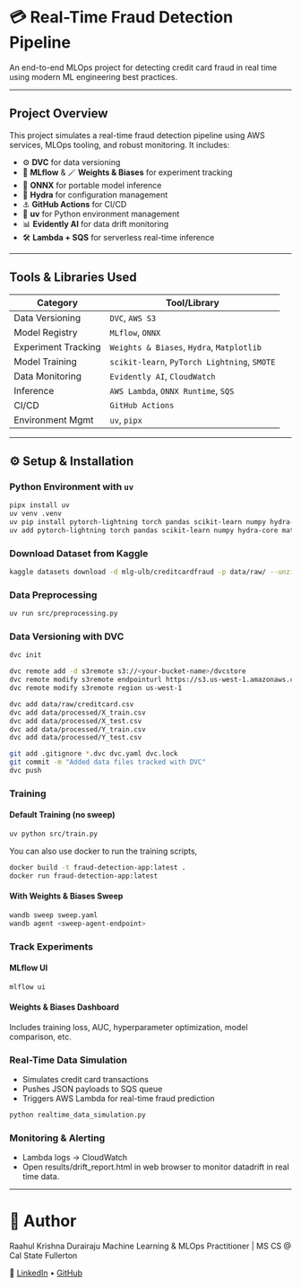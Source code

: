 # 💳 Real-Time Fraud Detection Pipeline

An end-to-end MLOps project for detecting credit card fraud in real time using modern ML engineering best practices.

---

## Project Overview

This project simulates a real-time fraud detection pipeline using AWS services, MLOps tooling, and robust monitoring. It includes:

- ⚙️ **DVC** for data versioning  
- 🧪 **MLflow** & 🪄 **Weights & Biases** for experiment tracking  
- 🧠 **ONNX** for portable model inference  
- 🧬 **Hydra** for configuration management  
- ⚓ **GitHub Actions** for CI/CD  
- 🐍 **uv** for Python environment management  
- 📊 **Evidently AI** for data drift monitoring  
- 🛠️ **Lambda + SQS** for serverless real-time inference

---

## Tools & Libraries Used

| Category           | Tool/Library                               |
|--------------------|---------------------------------------------|
| Data Versioning    | `DVC`, `AWS S3`                             |
| Model Registry     | `MLflow`, `ONNX`                            |
| Experiment Tracking| `Weights & Biases`, `Hydra`, `Matplotlib`  |
| Model Training     | `scikit-learn`, `PyTorch Lightning`, `SMOTE`|
| Data Monitoring    | `Evidently AI`, `CloudWatch`     |
| Inference          | `AWS Lambda`, `ONNX Runtime`, `SQS`        |
| CI/CD              | `GitHub Actions`                           |
| Environment Mgmt   | `uv`, `pipx`                                |

---


## ⚙️ Setup & Installation

### Python Environment with `uv`

```bash
pipx install uv
uv venv .venv
uv pip install pytorch-lightning torch pandas scikit-learn numpy hydra-core matplotlib seaborn dvc wandb onnx onnxruntime kaggle
uv add pytorch-lightning torch pandas scikit-learn numpy hydra-core matplotlib seaborn dvc wandb onnx onnxruntime kaggle
```
### Download Dataset from Kaggle
```bash
kaggle datasets download -d mlg-ulb/creditcardfraud -p data/raw/ --unzip
```
### Data Preprocessing
```bash
uv run src/preprocessing.py
```
### Data Versioning with DVC
```bash
dvc init

dvc remote add -d s3remote s3://<your-bucket-name>/dvcstore
dvc remote modify s3remote endpointurl https://s3.us-west-1.amazonaws.com
dvc remote modify s3remote region us-west-1

dvc add data/raw/creditcard.csv
dvc add data/processed/X_train.csv
dvc add data/processed/X_test.csv
dvc add data/processed/Y_train.csv
dvc add data/processed/Y_test.csv

git add .gitignore *.dvc dvc.yaml dvc.lock
git commit -m "Added data files tracked with DVC"
dvc push
```
### Training
#### Default Training (no sweep)
```bash
uv python src/train.py
```
You can also use docker to run the training scripts,
```bash
docker build -t fraud-detection-app:latest .
docker run fraud-detection-app:latest
```
####  With Weights & Biases Sweep
```bash
wandb sweep sweep.yaml
wandb agent <sweep-agent-endpoint>
```
### Track Experiments
#### MLflow UI
```bash
mlflow ui
```
#### Weights & Biases Dashboard
Includes training loss, AUC, hyperparameter optimization, model comparison, etc.

### Real-Time Data Simulation
- Simulates credit card transactions
- Pushes JSON payloads to SQS queue
- Triggers AWS Lambda for real-time fraud prediction
```bash
python realtime_data_simulation.py
```
### Monitoring & Alerting
- Lambda logs → CloudWatch
- Open results/drift_report.html in web browser to monitor datadrift in real time data.

---
# 👤 Author
Raahul Krishna Durairaju
Machine Learning & MLOps Practitioner | MS CS @ Cal State Fullerton

🔗 [LinkedIn](https://www.linkedin.com/in/raahulkrishna/) • [GitHub](https://github.com/RAAHUL-tech)

